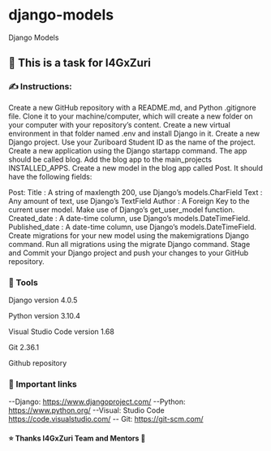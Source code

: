# django-models
Django Models

## 📝 This is a task for I4GxZuri
### ✍ Instructions:
Create a new GitHub repository with a README.md, and Python .gitignore file.
Clone it to your machine/computer, which will create a new folder on your computer with your repository’s content.
Create a new virtual environment in that folder named .env and install Django in it.
Create a new Django project. Use your Zuriboard Student ID as the name of the project.
Create a new application using the Django startapp command. The app should be called blog.
Add the blog app to the main_projects INSTALLED_APPS.
Create a new model in the blog app called Post. It should have the following fields:

Post: 
Title : A string of maxlength 200, use Django’s models.CharField
Text : Any amount of text, use Django’s TextField
Author : A Foreign Key to the current user model. Make use of Django’s get_user_model function.
Created_date : A date-time column, use Django’s models.DateTimeField. 
Published_date : A date-time column, use Django’s models.DateTimeField. 
Create migrations for your new model using the makemigrations Django command. 
Run all migrations using the migrate Django command.
Stage and Commit your Django project and push your changes to your GitHub repository.

### 🔧 Tools
Django version 4.0.5

Python version 3.10.4

Visual Studio Code version 1.68

Git  2.36.1

Github repository

### 📌 Important links
--Django: https://www.djangoproject.com/
--Python: https://www.python.org/
--Visual: Studio Code https://code.visualstudio.com/
-- Git: https://git-scm.com/

#### ⭐ Thanks I4GxZuri Team and Mentors 🏅

